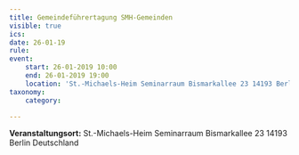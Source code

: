 ```yaml
---
title: Gemeindeführertagung SMH-Gemeinden
visible: true
ics: 
date: 26-01-19
rule: 
event:
	start: 26-01-2019 10:00
	end: 26-01-2019 19:00
	location: 'St.-Michaels-Heim Seminarraum Bismarkallee 23 14193 Berlin Deutschland'
taxonomy:
	category: 

---
```




**Veranstaltungsort:** St.-Michaels-Heim
Seminarraum
Bismarkallee 23
14193 Berlin
Deutschland

